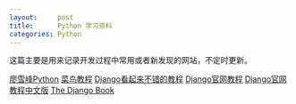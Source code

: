 ```yaml
---
layout:     post
title:      Python 学习资料
categories: Python
---
```


这篇主要是用来记录开发过程中常用或者新发现的网站，不定时更新。

[廖雪峰Python][1]
[菜鸟教程][2]
[Django看起来不错的教程][3]
[Django官网教程][4]
[Django官网教程中文版][5]
[The Django Book][6]



[1]: https://www.liaoxuefeng.com/wiki/0014316089557264a6b348958f449949df42a6d3a2e542c000
[2]: http://www.runoob.com/python/python-tutorial.html
[3]: https://www.zmrenwu.com/post/2/
[4]: https://docs.djangoproject.com/en/1.10/intro/
[5]: https://7sdream.github.io/django-intro-zh/
[6]: http://djangobook.py3k.cn/